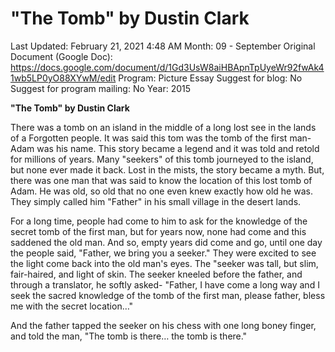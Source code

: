 # "The Tomb" by Dustin Clark

Last Updated: February 21, 2021 4:48 AM
Month: 09 - September
Original Document (Google Doc): https://docs.google.com/document/d/1Gd3UsW8aiHBApnTpUyeWr92fwAk41wb5LP0yO88XYwM/edit
Program: Picture Essay
Suggest for blog: No
Suggest for program mailing: No
Year: 2015

**"The Tomb" by Dustin Clark**

There was a tomb on an island in the middle of a long lost see in the lands of a Forgotten people. It was said this tom was the tomb of the first man-Adam was his name. This story became a legend and it was told and retold for millions of years. Many "seekers" of this tomb journeyed to the island, but none ever made it back. Lost in the mists, the story became a myth. But, there was one man that was said to know the location of this lost tomb of Adam. He was old, so old that no one even knew exactly how old he was. They simply called him "Father" in his small village in the desert lands.

For a long time, people had come to him to ask for the knowledge of the secret tomb of the first man, but for years now, none had come and this saddened the old man. And so, empty years did come and go, until one day the people said, "Father, we bring you a seeker." They were excited to see the light come back into the old man's eyes. The "seeker was tall, but slim, fair-haired, and light of skin. The seeker kneeled before the father, and through a translator, he softly asked- "Father, I have come a long way and I seek the sacred knowledge of the tomb of the first man, please father, bless me with the secret location…"

And the father tapped the seeker on his chess with one long boney finger, and told the man, "The tomb is there… the tomb is there."